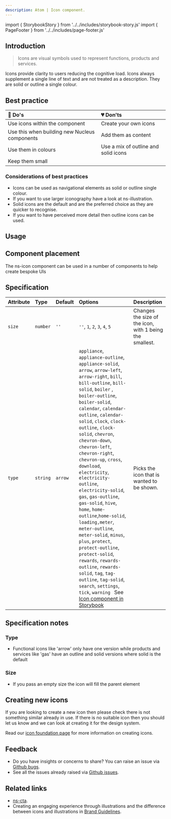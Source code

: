 ```yaml
---
description: Atom | Icon component.
---
```


import { StorybookStory } from '../../includes/storybook-story.js'
import { PageFooter } from '../../includes/page-footer.js'

## Introduction

> Icons are visual symbols used to represent functions, products and services.

Icons provide clarity to users reducing the cognitive load. Icons always supplement a single line of text and are not treated as a description. They are solid or outline a single colour.

## Best practice

| 💚 Do's | 💔 Don'ts |
| :--- | :--- |
| Use icons within the component | Create your own icons |
| Use this when building new Nucleus components | Add them as content |
| Use them in colours | Use a mix of outline and solid icons |
| Keep them small |  |

### Considerations of best practices

* Icons can be used as navigational elements as solid or outline single colour.
* If you want to use larger iconography have a look at ns-illustration.
* Solid icons are the default and are the preferred choice as they are quicker to recognise.
* If you want to have perceived more detail then outline icons can be used.

## Usage

<StorybookStory story="components-ns-icon--standard"></StorybookStory>

## Component placement

The ns-icon component can be used in a number of components to help create bespoke UIs

## Specification

| Attribute    | Type                | Default   | Options   | Description |
| :--- | :--- | :--- | :--- | :--- |
| `size`    | `number`   | `''` | `''`, `1`, `2`, `3`, `4`, `5` | Changes the size of the icon, with 1 being the smallest. |
| `type` | `string`            | `arrow` |`appliance`, `appliance-outline`, `appliance-solid`, `arrow`, `arrow-left`, `arrow-right`, `bill`, `bill-outline`, `bill-solid`, `boiler` , `boiler-outline`, `boiler-solid`, `calendar`, `calendar-outline`, `calendar-solid`, `clock`, `clock-outline`, `clock-solid`, `chevron`, `chevron-down`, `chevron-left`, `chevron-right`, `chevron-up`, `cross`, `download`, `electricity`, `electricity-outline`, `electricity-solid`, `gas`, `gas-outline`, `gas-solid`, `hive`, `home`, `home-outline`,`home-solid`, `loading,meter`, `meter-outline`, `meter-solid`, `minus`, `plus`, `protect`, `protect-outline`, `protect-solid`, `rewards`, `rewards-outline`, `rewards-solid`, `tag`, `tag-outline`, `tag-solid`, `search`, `settings`, `tick`, `warning ` See [Icon component in Storybook](https://britishgas.co.uk/nucleus/demo/index.html?path=/story/ns-illustrations--standard) | Picks the icon that is wanted to be shown. |

## Specification notes

### Type

* Functional icons like 'arrow' only have one version while products and services like 'gas' have an outline and solid versions where solid is the default

### Size

* If you pass an empty size the icon will fill the parent element

## Creating new icons

If you are looking to create a new icon then please check there is not something similar already in use. If there is no suitable icon then you should let us know and we can look at creating it for the design system.

Read our [icon foundation page](foundations/icons.md#creating-new-icons) for more information on creating icons.

## Feedback

* Do you have insights or concerns to share? You can raise an issue via [Github bugs](https://github.com/ConnectedHomes/nucleus/issues/new?assignees=&labels=Bug&template=a--bug-report.md&title=[bug]%20[ns-icon]).
* See all the issues already raised via [Github issues](https://github.com/connectedHomes/nucleus/issues?utf8=%E2%9C%93&q=is%3Aopen+is%3Aissue+label%3ABug+[ns-icon]).

<PageFooter></PageFooter>

## Related links

* [ns-cta](components/ns-cta.md).
* Creating an engaging experience through illustrations and the difference between icons and illustrations in [Brand Guidelines](https://centrica.frontify.com/d/6307mViOlfHB/visual-identity#/illustrations/creating-an-engaging-experience-through-illustration).
